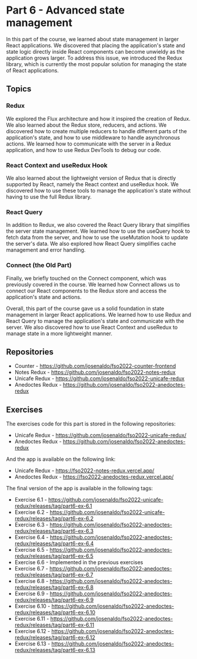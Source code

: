 # Part 6 - Advanced state management

In this part of the course, we learned about state management in larger React applications. We discovered that placing the application's state and state logic directly inside React components can become unwieldy as the application grows larger. To address this issue, we introduced the Redux library, which is currently the most popular solution for managing the state of React applications.

## Topics

### Redux

We explored the Flux architecture and how it inspired the creation of Redux. We also learned about the Redux store, reducers, and actions. We discovered how to create multiple reducers to handle different parts of the application's state, and how to use middleware to handle asynchronous actions. We learned how to communicate with the server in a Redux application, and how to use Redux DevTools to debug our code.

### React Context and useRedux Hook

We also learned about the lightweight version of Redux that is directly supported by React, namely the React context and useRedux hook. We discovered how to use these tools to manage the application's state without having to use the full Redux library.

### React Query

In addition to Redux, we also covered the React Query library that simplifies the server state management. We learned how to use the useQuery hook to fetch data from the server, and how to use the useMutation hook to update the server's data. We also explored how React Query simplifies cache management and error handling.

### Connect (the Old Part)

Finally, we briefly touched on the Connect component, which was previously covered in the course. We learned how Connect allows us to connect our React components to the Redux store and access the application's state and actions.

Overall, this part of the course gave us a solid foundation in state management in larger React applications. We learned how to use Redux and React Query to manage the application's state and communicate with the server. We also discovered how to use React Context and useRedux to manage state in a more lightweight manner.

## Repositories

- Counter - <https://github.com/josenaldo/fso2022-counter-frontend>
- Notes Redux - <https://github.com/josenaldo/fso2022-notes-redux>
- Unicafe Redux - <https://github.com/josenaldo/fso2022-unicafe-redux>
- Anedoctes Redux - <https://github.com/josenaldo/fso2022-anedoctes-redux>

## Exercises

The exercises code for this part is stored in the following repositories:

- Unicafe Redux - <https://github.com/josenaldo/fso2022-unicafe-redux/>
- Anedoctes Redux - <https://github.com/josenaldo/fso2022-anedoctes-redux>

And the app is available on the following link:

- Unicafe Redux - <https://fso2022-notes-redux.vercel.app/>
- Anedoctes Redux - <https://fso2022-anedoctes-redux.vercel.app/>

The final version of the app is available in the following tags:

- Exercise 6.1 - <https://github.com/josenaldo/fso2022-unicafe-redux/releases/tag/part6-ex-6.1>
- Exercise 6.2 - <https://github.com/josenaldo/fso2022-unicafe-redux/releases/tag/part6-ex-6.2>
- Exercise 6.3 - <https://github.com/josenaldo/fso2022-anedoctes-redux/releases/tag/part6-ex-6.3>
- Exercise 6.4 - <https://github.com/josenaldo/fso2022-anedoctes-redux/releases/tag/part6-ex-6.4>
- Exercise 6.5 - <https://github.com/josenaldo/fso2022-anedoctes-redux/releases/tag/part6-ex-6.5>
- Exercise 6.6 - Implemented in the previous exercises
- Exercise 6.7 - <https://github.com/josenaldo/fso2022-anedoctes-redux/releases/tag/part6-ex-6.7>
- Exercise 6.8 - <https://github.com/josenaldo/fso2022-anedoctes-redux/releases/tag/part6-ex-6.8>
- Exercise 6.9 - <https://github.com/josenaldo/fso2022-anedoctes-redux/releases/tag/part6-ex-6.9>
- Exercise 6.10 - <https://github.com/josenaldo/fso2022-anedoctes-redux/releases/tag/part6-ex-6.10>
- Exercise 6.11 - <https://github.com/josenaldo/fso2022-anedoctes-redux/releases/tag/part6-ex-6.11>
- Exercise 6.12 - <https://github.com/josenaldo/fso2022-anedoctes-redux/releases/tag/part6-ex-6.12>
- Exercise 6.13 - <https://github.com/josenaldo/fso2022-anedoctes-redux/releases/tag/part6-ex-6.13>
